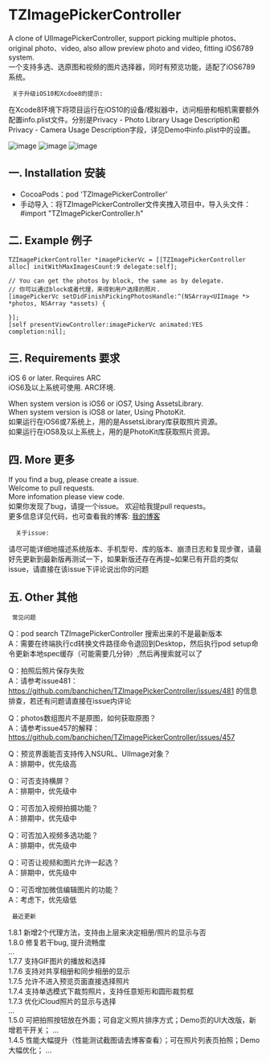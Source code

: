 # TZImagePickerController
 A clone of UIImagePickerController, support picking multiple photos、original photo、video, also allow preview photo and video, fitting iOS6789 system.   
 一个支持多选、选原图和视频的图片选择器，同时有预览功能，适配了iOS6789系统。
 
     关于升级iOS10和Xcdoe8的提示:    
 在Xcode8环境下将项目运行在iOS10的设备/模拟器中，访问相册和相机需要额外配置info.plist文件。分别是Privacy - Photo Library Usage Description和Privacy - Camera Usage Description字段，详见Demo中info.plist中的设置。
  
 ![image](https://github.com/banchichen/TZImagePickerController/blob/master/TZImagePickerController/ScreenShots/photoPickerVc.PNG) 
 ![image](https://github.com/banchichen/TZImagePickerController/blob/master/TZImagePickerController/ScreenShots/photoPreviewVc.PNG) 
 ![image](https://github.com/banchichen/TZImagePickerController/blob/master/TZImagePickerController/ScreenShots/videoPlayerVc.PNG) 

## 一. Installation 安装

  * CocoaPods：pod 'TZImagePickerController'
  * 手动导入：将TZImagePickerController文件夹拽入项目中，导入头文件：#import "TZImagePickerController.h"

## 二. Example 例子

    TZImagePickerController *imagePickerVc = [[TZImagePickerController alloc] initWithMaxImagesCount:9 delegate:self];
    
    // You can get the photos by block, the same as by delegate.
    // 你可以通过block或者代理，来得到用户选择的照片.
    [imagePickerVc setDidFinishPickingPhotosHandle:^(NSArray<UIImage *> *photos, NSArray *assets) {
    
    }];
    [self presentViewController:imagePickerVc animated:YES completion:nil];
  
## 三. Requirements 要求
   iOS 6 or later. Requires ARC  
   iOS6及以上系统可使用. ARC环境.
   
   When system version is iOS6 or iOS7,  Using AssetsLibrary.  
   When system version is iOS8 or later, Using PhotoKit.  
   如果运行在iOS6或7系统上，用的是AssetsLibrary库获取照片资源。  
   如果运行在iOS8及以上系统上，用的是PhotoKit库获取照片资源。
   
## 四. More 更多 

  If you find a bug, please create a issue.  
  Welcome to pull requests.  
  More infomation please view code.  
  如果你发现了bug，请提一个issue。 
  欢迎给我提pull requests。  
  更多信息详见代码，也可查看我的博客: [我的博客](http://www.cnblogs.com/tanzhenblog/ "半尺尘 - 博客园")
  
      关于issue: 
  请尽可能详细地描述系统版本、手机型号、库的版本、崩溃日志和复现步骤，请最好先更新到最新版再测试一下，如果新版还存在再提~如果已有开启的类似issue，请直接在该issue下评论说出你的问题
  
## 五. Other 其他  

     常见问题
Q：pod search TZImagePickerController 搜索出来的不是最新版本      
A：需要在终端执行cd转换文件路径命令退回到Desktop，然后执行pod setup命令更新本地spec缓存（可能需要几分钟）,然后再搜索就可以了       
     
Q：拍照后照片保存失败    
A：请参考issue481：https://github.com/banchichen/TZImagePickerController/issues/481 的信息排查，若还有问题请直接在issue内评论   
 
Q：photos数组图片不是原图，如何获取原图？   
A：请参考issue457的解释：https://github.com/banchichen/TZImagePickerController/issues/457    
 
Q：预览界面能否支持传入NSURL、UIImage对象？   
A：排期中，优先级高   

Q：可否支持横屏？    
A：排期中，优先级中    

Q：可否加入视频拍摄功能？   
A：排期中，优先级中   

Q：可否加入视频多选功能？   
A：排期中，优先级中   

Q：可否让视频和图片允许一起选？   
A：排期中，优先级中   
  
Q：可否增加微信编辑图片的功能？   
A：考虑下，优先级低  

     最近更新
1.8.1 新增2个代理方法，支持由上层来决定相册/照片的显示与否     
1.8.0 修复若干bug, 提升流畅度     
...   
1.7.7 支持GIF图片的播放和选择    
1.7.6 支持对共享相册和同步相册的显示     
1.7.5 允许不进入预览页面直接选择照片     
1.7.4 支持单选模式下裁剪照片，支持任意矩形和圆形裁剪框    
1.7.3 优化iCloud照片的显示与选择    
...   
1.5.0 可把拍照按钮放在外面；可自定义照片排序方式；Demo页的UI大改版，新增若干开关；
...   
1.4.5 性能大幅提升（性能测试截图请去博客查看）；可在照片列表页拍照；Demo大幅优化；
...      
